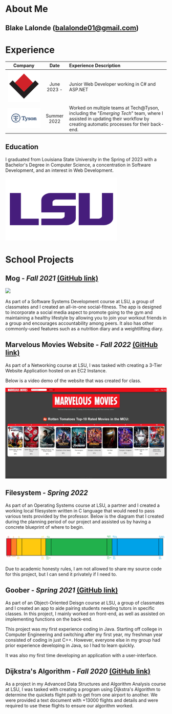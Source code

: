 # About Me

## Blake Lalonde (balalonde01@gmail.com)

# Experience


|                                                                 Company                                                                 |    Date     | Experience Description                                                                                                                                     |
| :-------------------------------------------------------------------------------------------------------------------------------------: | :---------: | :--------------------------------------------------------------------------------------------------------------------------------------------------------- |
| [<img src="https://github.com/theblakelalonde/theblakelalonde/blob/main/Assets/V2-Logo.png" height=100>](http://www.velocitysquared.com/) | June 2023 - | Junior Web Developer working in C# and ASP.NET |
| [<img src="https://github.com/theblakelalonde/theblakelalonde/blob/main/Assets/Tyson-Foods-Logo.jpg" width=250>](https://www.tysonfoods.com/) | Summer 2022 | Worked on multiple teams at Tech@Tyson, including the "*Emerging Tech*" team, where I assisted in updating their workflow by creating automatic processes for their back-end. |

## Education
I graduated from Louisiana State University in the Spring of 2023 with a Bachelor's Degree in Computer Science, a concentration in Software Development, and an interest in Web Development.

[<img src="https://github.com/theblakelalonde/theblakelalonde/blob/main/Assets/LSU_logo.png" width=350>](https://www.lsu.edu/eng/)



# School Projects

## Mog - *Fall 2021* [(GitHub link)](https://github.com/bryantran21/Mog)

<img src="https://github.com/bryantran21/Mog/blob/main/assets/images/mogIconRed.png" width=150>

As part of a Software Systems Development course at LSU, a group of classmates and I created an all-in-one social-fitness.  The app is designed to incorporate a social media aspect to promote going to the gym and maintaining a healthy lifestyle by allowing you to join your workout friends in a group and encourages accountability among peers.  It also has other commonly-used features such as a nutrition diary and a weightlifting diary.

## Marvelous Movies Website - *Fall 2022* [(GitHub link)](https://github.com/theblakelalonde/Marvelous-Movies)
As part of a Networking course at LSU, I was tasked with creating a 3-Tier Website Application hosted on an EC2 Instance. 

Below is a video demo of the website that was created for class.

[<img src="https://github.com/theblakelalonde/theblakelalonde/blob/main/Assets/marvelous%20movies%20thumbnail.jpg" width=600>](http://www.youtube.com/watch?v=s-gtK80vdXE)

## Filesystem - *Spring 2022*
As part of an Operating Systems course at LSU, a partner and I created a working local filesystem written in C language that would need to pass various tests provided by the professor.  Below is the diagram that I created during the planning period of our project and assisted us by having a concrete blueprint of where to begin.

<img src="https://github.com/theblakelalonde/theblakelalonde/blob/main/Assets/filesystem_diagram.png">

Due to academic honesty rules, I am not allowed to share my source code for this project, but I can send it privately if I need to.


## Goober - *Spring 2021* [(GitHub link)](https://github.com/theblakelalonde/csc_3380)
As part of an Object-Oriented Deisgn course at LSU, a group of classmates and I created an app to aide pairing students needing tutors in specific classes.  In this project, I mainly worked on front-end, as well as assisted on implementing functions on the back-end.

This project was my first experience coding in Java.  Starting off college in Computer Engineering and switching after my first year, my freshman year consisted of coding in just C++.  However, everyone else in my group had prior experience developing in Java, so I had to learn quickly.

It was also my first time developing an application with a user-interface.

## Dijkstra's Algorithm - *Fall 2020* [(GitHub link)](https://github.com/theblakelalonde/theblakelalonde/tree/Dijkstra-Algorithm)
As a project in my Advanced Data Structures and Algorithm Analysis course at LSU, I was tasked with creating a program using Dijkstra's Algorithm to determine the quickets flight path to get from one airport to another.  We were provided a text document with +13000 flights and details and were required to use these flights to ensure our algorithm worked.
